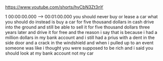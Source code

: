 https://www.youtube.com/shorts/hyCbN3Zt3nY

1 00:00:00.000 --\> 00:01:00.000 you should never buy or lease a car
what you should do instead is buy a car for five thousand dollars in
cash drive into the ground and still be able to sell it for five
thousand dollars three years later and drive it for free and the reason
i say that is because i had a million dollars in my bank account and i
still had a prius with a dent in the side door and a crack in the
windshield and when i pulled up to an event someone was like i thought
you were supposed to be rich and i said you should look at my bank
account not my car
